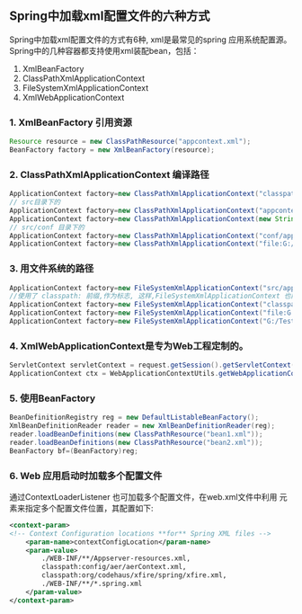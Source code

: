 ## Spring中加载xml配置文件的六种方式

Spring中加载xml配置文件的方式有6种, xml是最常见的spring 应用系统配置源。Spring中的几种容器都支持使用xml装配bean，包括： 

1. XmlBeanFactory
2. ClassPathXmlApplicationContext
3. FileSystemXmlApplicationContext
4. XmlWebApplicationContext

### 1. XmlBeanFactory 引用资源 

```java
Resource resource = new ClassPathResource("appcontext.xml"); 
BeanFactory factory = new XmlBeanFactory(resource); 
```



### 2. ClassPathXmlApplicationContext 编译路径 

```java
ApplicationContext factory=new ClassPathXmlApplicationContext("classpath:appcontext.xml"); 
// src目录下的 
ApplicationContext factory=new ClassPathXmlApplicationContext("appcontext.xml"); 
ApplicationContext factory=new ClassPathXmlApplicationContext(new String[] {"bean1.xml","bean2.xml"}); 
// src/conf 目录下的 
ApplicationContext factory=new ClassPathXmlApplicationContext("conf/appcontext.xml"); 
ApplicationContext factory=new ClassPathXmlApplicationContext("file:G:/Test/src/appcontext.xml"); 
```

### 3. 用文件系统的路径 

```java
ApplicationContext factory=new FileSystemXmlApplicationContext("src/appcontext.xml"); 
//使用了 classpath: 前缀,作为标志, 这样,FileSystemXmlApplicationContext 也能够读入classpath下的相对路径 
ApplicationContext factory=new FileSystemXmlApplicationContext("classpath:appcontext.xml"); 
ApplicationContext factory=new FileSystemXmlApplicationContext("file:G:/Test/src/appcontext.xml"); 
ApplicationContext factory=new FileSystemXmlApplicationContext("G:/Test/src/appcontext.xml"); 
```

### 4. XmlWebApplicationContext是专为Web工程定制的。 

```java
ServletContext servletContext = request.getSession().getServletContext(); 
ApplicationContext ctx = WebApplicationContextUtils.getWebApplicationContext(servletContext ); 
```

### 5. 使用BeanFactory 

```java
BeanDefinitionRegistry reg = new DefaultListableBeanFactory(); 
XmlBeanDefinitionReader reader = new XmlBeanDefinitionReader(reg); 
reader.loadBeanDefinitions(new ClassPathResource("bean1.xml")); 
reader.loadBeanDefinitions(new ClassPathResource("bean2.xml")); 
BeanFactory bf=(BeanFactory)reg; 
```

### 6. Web 应用启动时加载多个配置文件 

通过ContextLoaderListener 也可加载多个配置文件，在web.xml文件中利用 
<context-pararn>元素来指定多个配置文件位置，其配置如下: 

```xml
<context-param> 
<!-- Context Configuration locations **for** Spring XML files --> 
	<param-name>contextConfigLocation</param-name> 
	<param-value> 
		./WEB-INF/**/Appserver-resources.xml, 
		classpath:config/aer/aerContext.xml, 
		classpath:org/codehaus/xfire/spring/xfire.xml, 
		./WEB-INF/**/*.spring.xml 
	</param-value> 
</context-param>  
```

